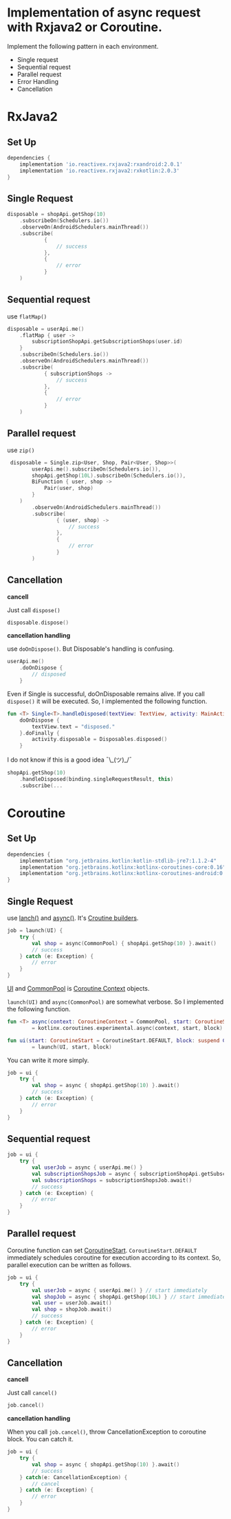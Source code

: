 # Implementation of async request with Rxjava2 or Coroutine.

Implement the following pattern in each environment.

- Single request
- Sequential request
- Parallel request
- Error Handling
- Cancellation

# RxJava2

## Set Up

```groovy
dependencies {
    implementation 'io.reactivex.rxjava2:rxandroid:2.0.1'
    implementation 'io.reactivex.rxjava2:rxkotlin:2.0.3'
}
```

## Single Request

```kotlin
disposable = shopApi.getShop(10)
    .subscribeOn(Schedulers.io())
    .observeOn(AndroidSchedulers.mainThread())
    .subscribe(
            {
                // success
            },
            {
                // error
            }
    )
```

## Sequential request

use `flatMap()`

```kotlin
disposable = userApi.me()
    .flatMap { user ->
        subscriptionShopApi.getSubscriptionShops(user.id)
    }
    .subscribeOn(Schedulers.io())
    .observeOn(AndroidSchedulers.mainThread())
    .subscribe(
            { subscriptionShops ->
                // success
            },
            {
                // error
            }
    )
```

## Parallel request

use `zip()`

```kotlin
 disposable = Single.zip<User, Shop, Pair<User, Shop>>(
        userApi.me().subscribeOn(Schedulers.io()),
        shopApi.getShop(10L).subscribeOn(Schedulers.io()),
        BiFunction { user, shop ->
            Pair(user, shop)
        }
    )
        .observeOn(AndroidSchedulers.mainThread())
        .subscribe(
                { (user, shop) ->
                    // success
                },
                {
                    // error
                }
        )
```

## Cancellation

__cancell__

Just call `dispose()`

```kotlin
disposable.dispose()
```

__cancellation handling__

use `doOnDispose()`. But Disposable's handling is confusing.

```kotlin
userApi.me()
    .doOnDispose {
        // disposed
    }
```

Even if Single is successful, doOnDisposable remains alive.
If you call `dispose()` it will be executed.
So, I implemented the following function.


```kotlin
fun <T> Single<T>.handleDisposed(textView: TextView, activity: MainActivity): Single<T> =
    doOnDispose {
        textView.text = "disposed."
    }.doFinally {
        activity.disposable = Disposables.disposed()
    }
```

I do not know if this is a good idea ¯\\\_(ツ)_/¯

```kotlin
shopApi.getShop(10)
    .handleDisposed(binding.singleRequestResult, this)
    .subscribe(...
```

# Coroutine

## Set Up


```groovy
dependencies {
    implementation "org.jetbrains.kotlin:kotlin-stdlib-jre7:1.1.2-4"
    implementation "org.jetbrains.kotlinx:kotlinx-coroutines-core:0.16"
    implementation "org.jetbrains.kotlinx:kotlinx-coroutines-android:0.16"
}
```

## Single Request

use [lanch()](https://kotlin.github.io/kotlinx.coroutines/kotlinx-coroutines-core/kotlinx.coroutines.experimental/launch.html) and [async()](https://kotlin.github.io/kotlinx.coroutines/kotlinx-coroutines-core/kotlinx.coroutines.experimental/async.html). It's [Croutine builders](https://github.com/Kotlin/kotlin-coroutines/blob/master/kotlin-coroutines-informal.md#coroutine-builders).

```kotlin
job = launch(UI) {
    try {
        val shop = async(CommonPool) { shopApi.getShop(10) }.await()
        // success
    } catch (e: Exception) {
        // error
    }
}
```

[UI](https://kotlin.github.io/kotlinx.coroutines/kotlinx-coroutines-android/kotlinx.coroutines.experimental.android/index.html) and [CommonPool](https://kotlin.github.io/kotlinx.coroutines/kotlinx-coroutines-core/kotlinx.coroutines.experimental/-common-pool/index.html) is [Coroutine Context](https://kotlinlang.org/api/latest/jvm/stdlib/kotlin.coroutines.experimental/-coroutine-context/index.html) objects.

`launch(UI)` and `async(CommonPool)` are somewhat verbose.
 So I implemented the following function.

```kotlin
fun <T> async(context: CoroutineContext = CommonPool, start: CoroutineStart = CoroutineStart.DEFAULT, block: suspend CoroutineScope.() -> T)
        = kotlinx.coroutines.experimental.async(context, start, block)

fun ui(start: CoroutineStart = CoroutineStart.DEFAULT, block: suspend CoroutineScope.() -> Unit)
        = launch(UI, start, block)
```

You can write it more simply.

```kotlin
job = ui {
    try {
        val shop = async { shopApi.getShop(10) }.await()
        // success
    } catch (e: Exception) {
        // error
    }
}
```

## Sequential request

```kotlin
job = ui {
    try {
        val userJob = async { userApi.me() }
        val subscriptionShopsJob = async { subscriptionShopApi.getSubscriptionShops(userJob.await().id) }
        val subscriptionShops = subscriptionShopsJob.await()
        // success
    } catch (e: Exception) {
        // error
    }
}
```

## Parallel request

Coroutine function can set [CoroutineStart](https://kotlin.github.io/kotlinx.coroutines/kotlinx-coroutines-core/kotlinx.coroutines.experimental/-coroutine-start/index.html).
`CoroutineStart.DEFAULT` immediately schedules coroutine for execution according to its context.
So, parallel execution can be written as follows.

```kotlin
job = ui {
    try {
        val userJob = async { userApi.me() } // start immediately
        val shopJob = async { shopApi.getShop(10L) } // start immediately
        val user = userJob.await()
        val shop = shopJob.await()
        // success
    } catch (e: Exception) {
        // error
    }
}
```

## Cancellation

__cancell__

Just call `cancel()`

```kotlin
job.cancel()
```

__cancellation handling__

When you call `job.cancel()`, throw CancellationException to coroutine block. 
You can catch it.

```kotlin
job = ui {
    try {
        val shop = async { shopApi.getShop(10) }.await()
        // success
    } catch(e: CancellationException) {
        // cancel
    } catch (e: Exception) {
        // error
    }
}
```


